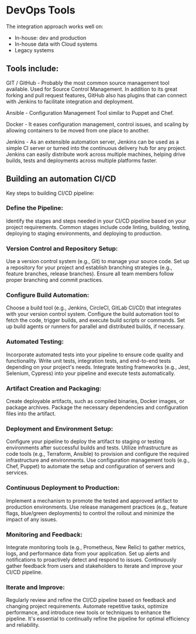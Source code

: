 # DevOps Tools
The integration approach works well on:
- In-house: dev and production
- In-house data with Cloud systems
- Legacy systems

## Tools include:

 GIT / GitHub - Probably the most common source management tool available. Used for Source Control Management. In addition to its great forking and pull request features, GitHub also has plugins that can connect with Jenkins to facilitate integration and deployment.

Ansible - Configuration Management Tool similar to Puppet and Chef.

Docker - It eases configuration management, control issues, and scaling by allowing containers to be moved from one place to another.

Jenkins - As an extensible automation server, Jenkins can be used as a simple CI server or turned into the continuous delivery hub for any project. Jenkins can easily distribute work across multiple machines, helping drive builds, tests and deployments across multiple platforms faster.


## Building an automation CI/CD  

Key steps to building CI/CD pipeline: 

### Define the Pipeline:
Identify the stages and steps needed in your CI/CD pipeline based on your project requirements.
Common stages include code linting, building, testing, deploying to staging environments, and deploying to production.

### Version Control and Repository Setup:
Use a version control system (e.g., Git) to manage your source code.
Set up a repository for your project and establish branching strategies (e.g., feature branches, release branches).
Ensure all team members follow proper branching and commit practices.

### Configure Build Automation:
Choose a build tool (e.g., Jenkins, CircleCI, GitLab CI/CD) that integrates with your version control system.
Configure the build automation tool to fetch the code, trigger builds, and execute build scripts or commands.
Set up build agents or runners for parallel and distributed builds, if necessary.

### Automated Testing:
Incorporate automated tests into your pipeline to ensure code quality and functionality.
Write unit tests, integration tests, and end-to-end tests depending on your project's needs.
Integrate testing frameworks (e.g., Jest, Selenium, Cypress) into your pipeline and execute tests automatically.

### Artifact Creation and Packaging:
Create deployable artifacts, such as compiled binaries, Docker images, or package archives.
Package the necessary dependencies and configuration files into the artifact.

### Deployment and Environment Setup:
Configure your pipeline to deploy the artifact to staging or testing environments after successful builds and tests.
Utilize infrastructure as code tools (e.g., Terraform, Ansible) to provision and configure the required infrastructure and environments.
Use configuration management tools (e.g., Chef, Puppet) to automate the setup and configuration of servers and services.

### Continuous Deployment to Production:
Implement a mechanism to promote the tested and approved artifact to production environments.
Use release management practices (e.g., feature flags, blue/green deployments) to control the rollout and minimize the impact of any issues.

### Monitoring and Feedback:
Integrate monitoring tools (e.g., Prometheus, New Relic) to gather metrics, logs, and performance data from your application.
Set up alerts and notifications to proactively detect and respond to issues.
Continuously gather feedback from users and stakeholders to iterate and improve your CI/CD pipeline.

### Iterate and Improve:
Regularly review and refine the CI/CD pipeline based on feedback and changing project requirements.
Automate repetitive tasks, optimize performance, and introduce new tools or techniques to enhance the pipeline.
It's essential to continually refine the pipeline for optimal efficiency and reliability.
